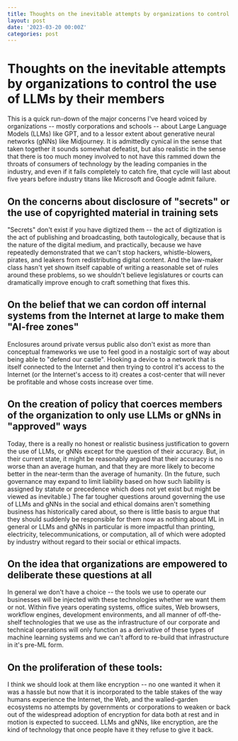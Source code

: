 ```yaml
---
title: Thoughts on the inevitable attempts by organizations to control the use of LLMs by their members
layout: post
date: '2023-03-20 00:00Z'
categories: post
---
```

# Thoughts on the inevitable attempts by organizations to control the use of LLMs by their members

This is a quick run-down of the major concerns I've heard voiced by organizations -- mostly corporations and schools -- about Large Language Models (LLMs) like GPT, and to a lessor extent about generative neural networks (gNNs) like Midjourney.  It is admittedly cynical in the sense that taken together it sounds somewhat defeatist, but also realistic in the sense that there is too much money involved to not have this rammed down the throats of consumers of technology by the leading companies in the industry, and even if it fails completely to catch fire, that cycle will last about five years before industry titans like Microsoft and Google admit failure.

## On the concerns about disclosure of "secrets" or the use of copyrighted material in training sets

"Secrets" don't exist if you have digitized them -- the act of digitization is the act of publishing and broadcasting, both tautologically, because that is the nature of the digital medium, and practically, because we have repeatedly demonstrated that we can't stop hackers, whistle-blowers, pirates, and leakers from redistributing digital content.  And the law-maker class hasn't yet shown itself capable of writing a reasonable set of rules around these problems, so we shouldn't believe legislatures or courts can dramatically improve enough to craft something that fixes this.

## On the belief that we can cordon off internal systems from the Internet at large to make them "AI-free zones"

Enclosures around private versus public also don't exist as more than conceptual frameworks we use to feel good in a nostalgic sort of way about being able to "defend our castle".  Hooking a device to a network that is itself connected to the Internet and then trying to control it's access to the Internet (or the Internet's access to it) creates a cost-center that will never be profitable and whose costs increase over time.

## On the creation of policy that coerces members of the organization to only use LLMs or gNNs in "approved" ways

Today, there is a really no honest or realistic business justification to govern the use of LLMs, or gNNs except for the question of their accuracy.  But, in their current state, it might be reasonably argued that their accuracy is no worse than an average human, and that they are more likely to become better in the near-term than the average of humanity.  (In the future, such governance may expand to limit liability based on how such liability is assigned by statute or precedence which does not yet exist but might be viewed as inevitable.)  The far tougher questions around governing the use of LLMs and gNNs in the social and ethical domains aren't something business has historically cared about, so there is little basis to argue that they should suddenly be responsible for them now as nothing about ML in general or LLMs and gNNs in particular is more impactful than printing, electricity, telecommunications, or computation, all of which were adopted by industry without regard to their social or ethical impacts.

## On the idea that organizations are empowered to deliberate these questions at all

In general we don't have a choice -- the tools we use to operate our businesses will be injected with these technologies whether we want them or not.  Within five years operating systems, office suites, Web browsers, workflow engines, development environments, and all manner of off-the-shelf technologies that we use as the infrastructure of our corporate and technical operations will only function as a derivative of these types of machine learning systems and we can't afford to re-build that infrastructure in it's pre-ML form.

## On the proliferation of these tools:

I think we should look at them like encryption -- no one wanted it when it was a hassle but now that it is incorporated to the table stakes of the way humans experience the Internet, the Web, and the walled-garden ecosystems no attempts by governments or corporations to weaken or back out of the widespread adoption of encryption for data both at rest and in motion is expected to succeed.  LLMs and gNNs, like encryption, are the kind of technology that once people have it they refuse to give it back.
